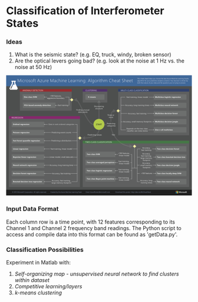 # Classification of Interferometer States



### Ideas

1. What is the seismic state? (e.g. EQ, truck, windy, broken sensor)
1. Are the optical levers going bad? (e.g. look at the noise at 1 Hz vs. the noise at 50 Hz)

![ML Cheat Sheet](microsoft-machine-learning-algorithm-cheat-sheet-v6.png?raw=true "Title")

### Input Data Format

Each column row is a time point, with 12 features corresponding to its Channel 1 and Channel 2 frequency band readings. The Python script to access and compile data into this format can be found as 'getData.py'. 


### Classification Possibilities
<p> Experiment in Matlab with: </p>
<ol>
<li><em>Self-organizing map - unsupervised neural network to find clusters within dataset</em></li>

<li><em>Competitive learning/layers</em></li>
<li><em>k-means clustering</em></li>
</ol>
